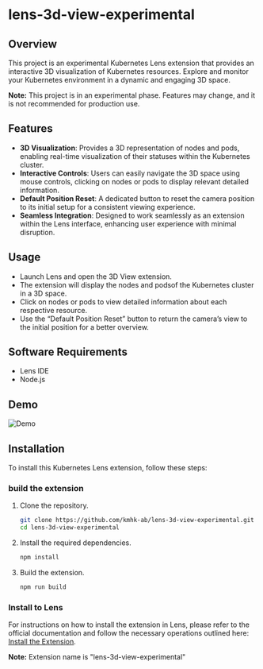 # lens-3d-view-experimental

## Overview

This project is an experimental Kubernetes Lens extension that provides an interactive 3D visualization of Kubernetes resources. Explore and monitor your Kubernetes environment in a dynamic and engaging 3D space.

**Note:** This project is in an experimental phase. Features may change, and it is not recommended for production use.

## Features

- **3D Visualization**: Provides a 3D representation of nodes and pods, enabling real-time visualization of their statuses within the Kubernetes cluster.
- **Interactive Controls**: Users can easily navigate the 3D space using mouse controls, clicking on nodes or pods to display relevant detailed information.
- **Default Position Reset**: A dedicated button to reset the camera position to its initial setup for a consistent viewing experience.
- **Seamless Integration**: Designed to work seamlessly as an extension within the Lens interface, enhancing user experience with minimal disruption.

## Usage

- Launch Lens and open the 3D View extension.
- The extension will display the nodes and podsof the Kubernetes cluster in a 3D space.
- Click on nodes or pods to view detailed information about each respective resource.
- Use the “Default Position Reset” button to return the camera’s view to the initial position for a better overview.

## Software Requirements

- Lens IDE
- Node.js

## Demo

![Demo](img/demo.gif)  <!-- Specify the path to the demo video or GIF -->

## Installation

To install this Kubernetes Lens extension, follow these steps:

### build the extension
1. Clone the repository.
   ```bash
   git clone https://github.com/kmhk-ab/lens-3d-view-experimental.git
   cd lens-3d-view-experimental
2. Install the required dependencies.
   ```bash
   npm install
3. Build the extension.
   ```bash
   npm run build

### Install to Lens
For instructions on how to install the extension in Lens, please refer to the official documentation and follow the necessary operations outlined here: [Install the Extension](https://api-docs.k8slens.dev/v6.0.1/extensions/get-started/your-first-extension/#install-the-extension).

**Note:** Extension name is "lens-3d-view-experimental"
